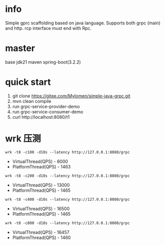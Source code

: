 # info

Simple gprc scaffolding based on java language. 
Supports both grpc (main) and http. 
rcp interface must end with Rpc. 

# master

base jdk21 maven spring-boot(3.2.2)

# quick start
1. git clone https://gitee.com/Mylomen/simple-java-grpc.git
2. mvn clean compile
3. run grpc-service-provider-demo 
4. run grpc-service-consumer-demo 
5. curl http://localhost:8080/t1

# wrk 压测
```shell
wrk -t8 -c100 -d10s --latency http://127.0.0.1:8080/grpc
```
- VirtualThread(QPS) - 6000
- PlatformThread(QPS) - 1463

```shell
wrk -t8 -c200 -d10s --latency http://127.0.0.1:8080/grpc
```
- VirtualThread(QPS) - 13000
- PlatformThread(QPS) - 1465

```shell
wrk -t8 -c400 -d10s --latency http://127.0.0.1:8080/grpc
```
- VirtualThread(QPS) - 16500
- PlatformThread(QPS) - 1465


```shell
wrk -t8 -c800 -d10s --latency http://127.0.0.1:8080/grpc
```
- VirtualThread(QPS) - 16457
- PlatformThread(QPS) - 1460

